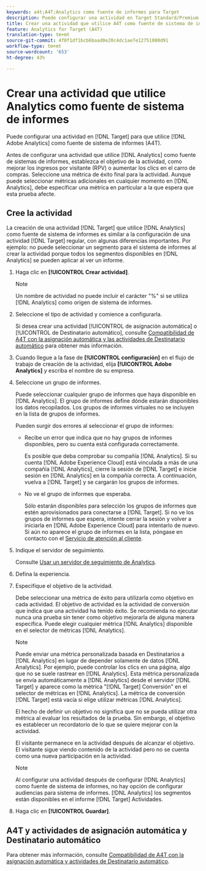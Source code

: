 ```yaml
---
keywords: a4t;A4T;Analytics como fuente de informes para Target
description: Puede configurar una actividad en Target Standard/Premium para que use Adobe Analytics como fuente de informes (A4T).
title: Crear una actividad que utilice A4T como fuente de sistema de informes
feature: Analytics for Target (A4T)
translation-type: tm+mt
source-git-commit: 4f0f1df1bcb6baad0e20c4dc1ae7e12751080d91
workflow-type: tm+mt
source-wordcount: '653'
ht-degree: 43%

---
```



# Crear una actividad que utilice Analytics como fuente de sistema de informes

Puede configurar una actividad en [!DNL Target] para que utilice [!DNL Adobe Analytics] como fuente de sistema de informes (A4T).

Antes de configurar una actividad que utilice [!DNL Analytics] como fuente de sistemas de informes, establezca el objetivo de la actividad, como mejorar los ingresos por visitante (RPV) o aumentar los clics en el carro de compras. Seleccione una métrica de éxito final para la actividad. Aunque puede seleccionar métricas adicionales en cualquier momento en [!DNL Analytics], debe especificar una métrica en particular a la que espera que esta prueba afecte.

## Cree la actividad

La creación de una actividad [!DNL Target] que utilice [!DNL Analytics] como fuente de sistema de informes es similar a la configuración de una actividad [!DNL Target] regular, con algunas diferencias importantes. Por ejemplo: no puede seleccionar un segmento para el sistema de informes al crear la actividad porque todos los segmentos disponibles en [!DNL Analytics] se pueden aplicar al ver un informe.

1. Haga clic en **[!UICONTROL Crear actividad]**.

   >[!NOTE]
   >
   >Un nombre de actividad no puede incluir el carácter &quot;%&quot; si se utiliza [!DNL Analytics] como origen de sistema de informes.

1. Seleccione el tipo de actividad y comience a configurarla.

   Si desea crear una actividad [!UICONTROL de asignación automática] o [!UICONTROL de Destinatario automático], consulte [Compatibilidad de A4T con la asignación automática y las actividades de Destinatario automático](/help/c-integrating-target-with-mac/a4t/a4t-at-aa.md) para obtener más información.

1. Cuando llegue a la fase de **[!UICONTROL configuración]** en el flujo de trabajo de creación de la actividad, elija **[!UICONTROL Adobe Analytics]** y escriba el nombre de su empresa.
1. Seleccione un grupo de informes.

   Puede seleccionar cualquier grupo de informes que haya disponible en [!DNL Analytics]. El grupo de informes define dónde estarán disponibles los datos recopilados. Los grupos de informes virtuales no se incluyen en la lista de grupos de informes.

   Pueden surgir dos errores al seleccionar el grupo de informes:

   * Recibe un error que indica que no hay grupos de informes disponibles, pero su cuenta está configurada correctamente.

      Es posible que deba comprobar su compañía [!DNL Analytics]. Si su cuenta [!DNL Adobe Experience Cloud] está vinculada a más de una compañía [!DNL Analytics], cierre la sesión de [!DNL Target] e inicie sesión en [!DNL Analytics] en la compañía correcta. A continuación, vuelva a [!DNL Target] y se cargarán los grupos de informes.

   * No ve el grupo de informes que esperaba.

      Sólo estarán disponibles para selección los grupos de informes que estén aprovisionados para conectarse a [!DNL Target]. Si no ve los grupos de informes que espera, intente cerrar la sesión y volver a iniciarla en [!DNL Adobe Experience Cloud] para intentarlo de nuevo.
   Si aún no aparece el grupo de informes en la lista, póngase en contacto con el [Servicio de atención al cliente](/help/cmp-resources-and-contact-information.md#reference_ACA3391A00EF467B87930A450050077C).

1. Indique el servidor de seguimiento.

   Consulte [Usar un servidor de seguimiento de Analytics](/help/c-integrating-target-with-mac/a4t/analytics-tracking-server.md#task_72077BA7E93C4A65A715A18F32228823).

1. Defina la experiencia.
1. Especifique el objetivo de la actividad.

   Debe seleccionar una métrica de éxito para utilizarla como objetivo en cada actividad. El objetivo de actividad es la actividad de conversión que indica que una actividad ha tenido éxito. Se recomienda no ejecutar nunca una prueba sin tener como objetivo mejorarla de alguna manera específica. Puede elegir cualquier métrica [!DNL Analytics] disponible en el selector de métricas [!DNL Analytics].

   >[!NOTE]
   >
   >Puede enviar una métrica personalizada basada en Destinatarios a [!DNL Analytics] en lugar de depender solamente de datos [!DNL Analytics]. Por ejemplo, puede controlar los clics en una página, algo que no se suele rastrear en [!DNL Analytics]. Esta métrica personalizada se envía automáticamente a [!DNL Analytics] desde el servidor [!DNL Target] y aparece como la métrica &quot;[!DNL Target] Conversión&quot; en el selector de métricas en [!DNL Analytics]. La métrica de conversión [!DNL Target] está vacía si elige utilizar métricas [!DNL Analytics].

   El hecho de definir un objetivo no significa que no se pueda utilizar otra métrica al evaluar los resultados de la prueba. Sin embargo, el objetivo es establecer un recordatorio de lo que se quiere mejorar con la actividad.

   El visitante permanece en la actividad después de alcanzar el objetivo. El visitante sigue viendo contenido de la actividad pero no se cuenta como una nueva participación en la actividad.

   >[!NOTE]
   >
   >Al configurar una actividad después de configurar [!DNL Analytics] como fuente de sistema de informes, no hay opción de configurar audiencias para sistema de informes. [!DNL Analytics] los segmentos están disponibles en el informe  [!DNL Target] Actividades.

1. Haga clic en **[!UICONTROL Guardar]**.

## A4T y actividades de asignación automática y Destinatario automático

Para obtener más información, consulte [Compatibilidad de A4T con la asignación automática y actividades de Destinatario automático](/help/c-integrating-target-with-mac/a4t/a4t-at-aa.md).